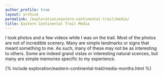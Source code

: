```yaml
---
author_profile: true
layout: archive
permalink: /exploration/eastern-continental-trail/media/
title: Eastern Continental Trail Media
---
```

I took photos and a few videos while I was on the trail. Most of the photos are not of incredible scenery. Many are simple landmarks or signs that meant something to me. As such, many of these may not be as interesting to others. Some are indeed grand vistas or interesting natural scences, but many are simple memories specific to my experience.

{% include exploration/eastern-continental-trail/media-months.html %}